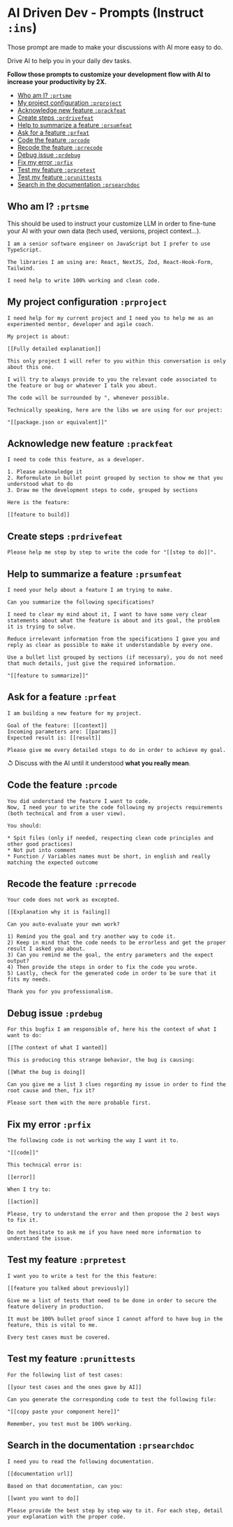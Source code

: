 # AI Driven Dev - Prompts (Instruct `:ins`)

Those prompt are made to make your discussions with AI more easy to do.

Drive AI to help you in your daily dev tasks.

**Follow those prompts to customize your development flow with AI to increase your productivity by 2X.**

- [Who am I? `:prtsme`](#who-am-i-prtsme)
- [My project configuration `:prproject`](#my-project-configuration-prproject)
- [Acknowledge new feature `:prackfeat`](#acknowledge-new-feature-prackfeat)
- [Create steps `:prdrivefeat`](#create-steps-prdrivefeat)
- [Help to summarize a feature `:prsumfeat`](#help-to-summarize-a-feature-prsumfeat)
- [Ask for a feature `:prfeat`](#ask-for-a-feature-prfeat)
- [Code the feature `:prcode`](#code-the-feature-prcode)
- [Recode the feature `:prrecode`](#recode-the-feature-prrecode)
- [Debug issue `:prdebug`](#debug-issue-prdebug)
- [Fix my error `:prfix`](#fix-my-error-prfix)
- [Test my feature `:prpretest`](#test-my-feature-prpretest)
- [Test my feature `:prunittests`](#test-my-feature-prunittests)
- [Search in the documentation `:prsearchdoc`](#search-in-the-documentation-prsearchdoc)

## Who am I? `:prtsme`

This should be used to instruct your customize LLM in order to fine-tune your AI with your own data (tech used, versions, project context...).

```text
I am a senior software engineer on JavaScript but I prefer to use TypeScript.

The libraries I am using are: React, NextJS, Zod, React-Hook-Form, Tailwind.

I need help to write 100% working and clean code.
```

## My project configuration `:prproject`

```text
I need help for my current project and I need you to help me as an experimented mentor, developer and agile coach.

My project is about:

[[Fully detailed explanation]]

This only project I will refer to you within this conversation is only about this one.

I will try to always provide to you the relevant code associated to the feature or bug or whatever I talk you about.

The code will be surrounded by ", whenever possible.

Technically speaking, here are the libs we are using for our project:

"[[package.json or equivalent]]"
```

## Acknowledge new feature `:prackfeat`

```text
I need to code this feature, as a developer.

1. Please acknowledge it
2. Reformulate in bullet point grouped by section to show me that you understood what to do
3. Draw me the development steps to code, grouped by sections

Here is the feature:

[[feature to build]]
```

## Create steps `:prdrivefeat`

```text
Please help me step by step to write the code for "[[step to do]]".
```

## Help to summarize a feature `:prsumfeat`

```text
I need your help about a feature I am trying to make.

Can you summarize the following specifications?

I need to clear my mind about it, I want to have some very clear statements about what the feature is about and its goal, the problem it is trying to solve.

Reduce irrelevant information from the specifications I gave you and reply as clear as possible to make it understandable by every one.

Use a bullet list grouped by sections (if necessary), you do not need that much details, just give the required information.

"[[feature to summarize]]"
```

## Ask for a feature `:prfeat`

```text
I am building a new feature for my project.

Goal of the feature: [[context]]
Incoming parameters are: [[params]]
Expected result is: [[result]]

Please give me every detailed steps to do in order to achieve my goal.
```

↺ Discuss with the AI until it understood **what you really mean**.

## Code the feature `:prcode`

```text
You did understand the feature I want to code.
Now, I need your to write the code following my projects requirements (both technical and from a user view).

You should:

* Spit files (only if needed, respecting clean code principles and other good practices)
* Not put into comment
* Function / Variables names must be short, in english and really matching the expected outcome
```

## Recode the feature `:prrecode`

```text
Your code does not work as excepted.

[[Explanation why it is failing]]

Can you auto-evaluate your own work?

1) Remind you the goal and try another way to code it.
2) Keep in mind that the code needs to be errorless and get the proper result I asked you about.
3) Can you remind me the goal, the entry parameters and the expect output?
4) Then provide the steps in order to fix the code you wrote.
5) Lastly, check for the generated code in order to be sure that it fits my needs.

Thank you for you professionalism.
```

## Debug issue `:prdebug`

```text
For this bugfix I am responsible of, here his the context of what I want to do:

[[The context of what I wanted]]

This is producing this strange behavior, the bug is causing:

[[What the bug is doing]]

Can you give me a list 3 clues regarding my issue in order to find the root cause and then, fix it?

Please sort them with the more probable first.
```

## Fix my error `:prfix`

```text
The following code is not working the way I want it to.

"[[code]]"

This technical error is:

[[error]]

When I try to:

[[action]]

Please, try to understand the error and then propose the 2 best ways to fix it.

Do not hesitate to ask me if you have need more information to understand the issue.
```

## Test my feature `:prpretest`

```text
I want you to write a test for the this feature:

[[feature you talked about previously]]

Give me a list of tests that need to be done in order to secure the feature delivery in production.

It must be 100% bullet proof since I cannot afford to have bug in the feature, this is vital to me.

Every test cases must be covered.
```

## Test my feature `:prunittests`

```text
For the following list of test cases:

[[your test cases and the ones gave by AI]]

Can you generate the corresponding code to test the following file:

"[[copy paste your component here]]"

Remember, you test must be 100% working.
```

## Search in the documentation `:prsearchdoc`

```text
I need you to read the following documentation.

[[documentation url]]

Based on that documentation, can you:

[[want you want to do]]

Please provide the best step by step way to it. For each step, detail your explanation with the proper code.
```